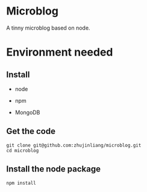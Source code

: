 # Microblog

A tinny microblog based on node.

# Environment needed
## Install
* node

* npm

* MongoDB

## Get the code

    git clone git@github.com:zhujinliang/microblog.git
    cd microblog

## Install the node package

    npm install
